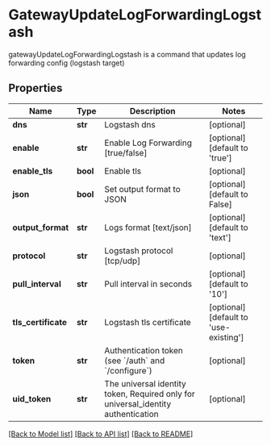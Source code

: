 # GatewayUpdateLogForwardingLogstash

gatewayUpdateLogForwardingLogstash is a command that updates log forwarding config (logstash target)
## Properties
Name | Type | Description | Notes
------------ | ------------- | ------------- | -------------
**dns** | **str** | Logstash dns | [optional] 
**enable** | **str** | Enable Log Forwarding [true/false] | [optional] [default to 'true']
**enable_tls** | **bool** | Enable tls | [optional] 
**json** | **bool** | Set output format to JSON | [optional] [default to False]
**output_format** | **str** | Logs format [text/json] | [optional] [default to 'text']
**protocol** | **str** | Logstash protocol [tcp/udp] | [optional] 
**pull_interval** | **str** | Pull interval in seconds | [optional] [default to '10']
**tls_certificate** | **str** | Logstash tls certificate | [optional] [default to 'use-existing']
**token** | **str** | Authentication token (see &#x60;/auth&#x60; and &#x60;/configure&#x60;) | [optional] 
**uid_token** | **str** | The universal identity token, Required only for universal_identity authentication | [optional] 

[[Back to Model list]](../README.md#documentation-for-models) [[Back to API list]](../README.md#documentation-for-api-endpoints) [[Back to README]](../README.md)


